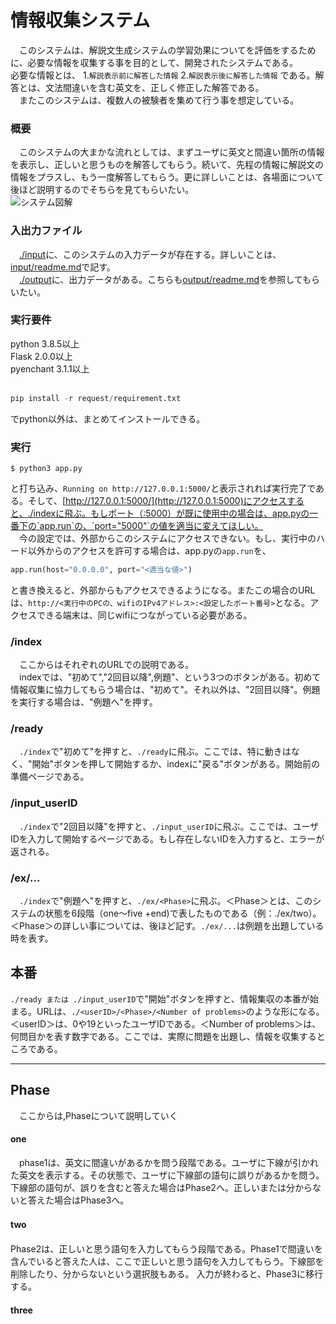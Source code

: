 # 情報収集システム
　このシステムは、解説文生成システムの学習効果についてを評価をするために、必要な情報を収集する事を目的として、開発されたシステムである。<br>
必要な情報とは、
1.`解説表示前に解答した情報`
2.`解説表示後に解答した情報`
である。解答とは、文法間違いを含む英文を、正しく修正した解答である。<br>
　またこのシステムは、複数人の被験者を集めて行う事を想定している。


### 概要
　このシステムの大まかな流れとしては、まずユーザに英文と間違い箇所の情報を表示し、正しいと思うものを解答してもらう。続いて、先程の情報に解説文の情報をプラスし、もう一度解答してもらう。更に詳しいことは、各場面について後ほど説明するのでそちらを見てもらいたい。<br>
![システム図解](./brob/master/images/system_overview.png "システム概要の図解")


### 入出力ファイル
　[./input](https://github.com/yusuke1565/evaluation-system/tree/master/input)に、このシステムの入力データが存在する。詳しいことは、[input/readme.md](https://github.com/yusuke1565/evaluation-system/tree/master/input/readme.md)で記す。<br>
　[./output](https://github.com/yusuke1565/evaluation-system/tree/master/output)に、出力データがある。こちらも[output/readme.md](https://github.com/yusuke1565/evaluation-system/tree/master/output/readme.md)を参照してもらいたい。

### 実行要件
python 3.8.5以上<br>
Flask 2.0.0以上<br>
pyenchant 3.1.1以上<br><br>
```python
pip install -r request/requirement.txt
```
でpython以外は、まとめてインストールできる。

### 実行
```python:/evaluation-system
$ python3 app.py
```
と打ち込み、`Running on http://127.0.0.1:5000/`と表示されれば実行完了である。そして、[http://127.0.0.1:5000/](http://127.0.0.1:5000)にアクセスすると、./indexに飛ぶ。もしポート（:5000）が既に使用中の場合は、app.pyの一番下の`app.run`の、`port="5000"`の値を適当に変えてほしい。<br>
　今の設定では、外部からこのシステムにアクセスできない。もし、実行中のハード以外からのアクセスを許可する場合は、app.pyの`app.run`を、
```python:app.py
app.run(host="0.0.0.0", port="<適当な値>")
```
と書き換えると、外部からもアクセスできるようになる。またこの場合のURLは、`http://<実行中のPCの、wifiのIPv4アドレス>:<設定したポート番号>`となる。アクセスできる端末は、同じwifiにつながっている必要がある。

### /index
　ここからはそれぞれのURLでの説明である。<br>
　indexでは、"初めて","2回目以降",例題"、という3つのボタンがある。初めて情報収集に協力してもらう場合は、"初めて"。それ以外は、"2回目以降"。例題を実行する場合は、"例題へ"を押す。

### /ready
　`./index`で"初めて"を押すと、`./ready`に飛ぶ。ここでは、特に動きはなく、"開始"ボタンを押して開始するか、indexに"戻る"ボタンがある。開始前の準備ページである。

### /input_userID
　`./index`で"2回目以降"を押すと、`./input_userID`に飛ぶ。ここでは、ユーザIDを入力して開始するページである。もし存在しないIDを入力すると、エラーが返される。

### /ex/...
　`./index`で"例題へ"を押すと、`./ex/<Phase>`に飛ぶ。＜Phase＞とは、このシステムの状態を6段階（one～five +end)で表したものである（例：./ex/two）。＜Phase＞の詳しい事については、後ほど記す。`./ex/...`は例題を出題している時を表す。

## 本番
 `./ready または ./input_userID`で"開始"ボタンを押すと、情報集収の本番が始まる。URLは、`./<userID>/<Phase>/<Number of problems>`のような形になる。＜userID＞は、0や19といったユーザIDである。＜Number of problems＞は、何問目かを表す数字である。ここでは、実際に問題を出題し、情報を収集するところである。
***

## Phase
　ここからは,Phaseについて説明していく
#### one
　phase1は、英文に間違いがあるかを問う段階である。ユーザに下線が引かれた英文を表示する。その状態で、ユーザに下線部の語句に誤りがあるかを問う。下線部の語句が、誤りを含むと答えた場合はPhase2へ。正しいまたは分からないと答えた場合はPhase3へ。

#### two　
 Phase2は、正しいと思う語句を入力してもらう段階である。Phase1で間違いを含んでいると答えた人は、ここで正しいと思う語句を入力してもらう。下線部を削除したり、分からないという選択肢もある。
 入力が終わると、Phase3に移行する。

#### three
